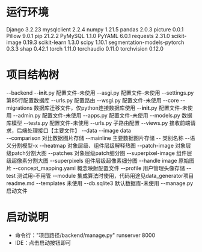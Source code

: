 # 运行环境
Django                      3.2.23
mysqlclient                 2.2.4
numpy                       1.21.5
pandas                      2.0.3
picture                     0.0.1
Pillow                      9.0.1
pip                         21.2.2
PyMySQL                     1.1.0
PyYAML                      6.0.1
requests                    2.31.0
scikit-image                0.19.3
scikit-learn                1.3.0
scipy                       1.10.1
segmentation-models-pytorch 0.3.3
shap                        0.42.1
torch                       1.11.0
torchaudio                  0.11.0
torchvision                 0.12.0

# 项目结构树
--backend
    --__init__.py   配置文件-未使用
    --asgi.py       配置文件-未使用
    --settings.py   第85行配置数据库
    --urls.py       配置路由
    --wsgi.py       配置文件-未使用
--core
    --migrations    数据库迁移文件，仅python连接数据库使用
    --__init__.py   配置文件-未使用
    --admin.py      配置文件-未使用
    --apps.py       配置文件-未使用
    --models.py     数据库模型
    --tests.py      配置文件-未使用
    --urls.py       子路由配置
    --views.py      接收前端请求，后端处理接口【主要文件】
--data
    --image data        
        --comparison    对比数据图片存储
        --mainline      主要数据图片存储
            -- 类别名称
                --语义分割模型-x
                    --heatmap               对象层级、组件层级解释热图
                    --patch-image           对象层级patch分割大图
                    --patches               对象层级patch细分图
                    --superpixel-image      组件层级超像素分割大图
                    --superpixels           组件层级超像素细分图
                --handle image  原始图片
        --concept_mapping.yaml  概念映射配置文件
    --profile           用户管理头像存储
    --test              测试用-不用管
--module        集成算法时使用，代码用途见data_generator项目readme.md
--templates     未使用
--db.sqlite3    默认数据库-未使用
--manage.py     启动文件

# 启动说明
* 命令行："项目路径/backend/manage.py" runserver 8000
* IDE：点击启动按钮即可